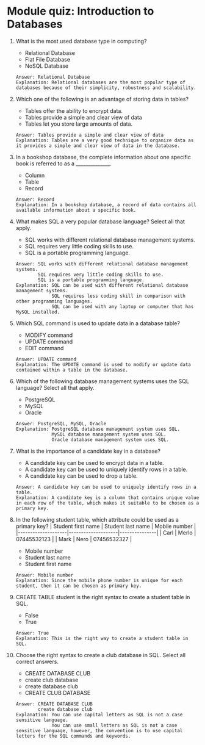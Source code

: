 # Module quiz: Introduction to Databases

1. What is the most used database type in computing?
    - Relational Database
    - Flat File Database
    - NoSQL Database
    ```
    Answer: Relational Database
    Explanation: Relational databases are the most popular type of databases because of their simplicity, robustness and scalability.
    ```

2. Which one of the following is an advantage of storing data in tables?
    - Tables offer the ability to encrypt data.
    - Tables provide a simple and clear view of data 
    - Tables let you store large amounts of data.
    ```
    Answer: Tables provide a simple and clear view of data
    Explanation: Tables are a very good technique to organize data as it provides a simple and clear view of data in the database.
    ```

3. In a bookshop database, the complete information about one specific book is referred to as a ______________.
    - Column
    - Table
    - Record
    ```
    Answer: Record
    Explanation: In a bookshop database, a record of data contains all available information about a specific book.
    ```

4. What makes SQL a very popular database language? Select all that apply.
    - SQL works with different relational database management systems.
    - SQL requires very little coding skills to use.
    - SQL is a portable programming language.
    ```
    Answer: SQL works with different relational database management systems.
            SQL requires very little coding skills to use.
            SQL is a portable programming language.
    Explanation: SQL can be used with different relational database management systems.
                 SQL requires less coding skill in comparison with other programming languages.
                 SQL can be used with any laptop or computer that has MySQL installed.
    ```

5. Which SQL command is used to update data in a database table?
    - MODIFY command 
    - UPDATE command 
    - EDIT command 
    ```
    Answer: UPDATE command
    Explanation: The UPDATE command is used to modify or update data contained within a table in the database.
    ```

6. Which of the following database management systems uses the SQL language? Select all that apply.
    - PostgreSQL
    - MySQL
    - Oracle
    ```
    Answer: PostgreSQL, MySQL, Oracle
    Explanation: PostgreSQL database management system uses SQL.
                 MySQL database management system uses SQL.
                 Oracle database management system uses SQL.
    ```

7. What is the importance of a candidate key in a database?
    - A candidate key can be used to encrypt data in a table.
    - A candidate key can be used to uniquely identify rows in a table.
    - A candidate key can be used to drop a table.
    ```
    Answer: A candidate key can be used to uniquely identify rows in a table.
    Explanation: A candidate key is a column that contains unique value in each row of the table, which makes it suitable to be chosen as a primary key.
    ```

8. In the following student table, which attribute could be used as a primary key?
    | Student first name | Student last  name | Mobile number |
    |--------------------|--------------------|---------------|
    | Carl               | Merlo              | 07445532123   |
    | Mark               | Nero               | 07456532327   |
    - Mobile number
    - Student last name
    - Student first name
    ```
    Answer: Mobile number
    Explanation: Since the mobile phone number is unique for each student, then it can be chosen as primary key.
    ```

9. CREATE TABLE student is the right syntax to create a student table in SQL.
    - False
    - True
    ```
    Answer: True
    Explanation: This is the right way to create a student table in SQL.
    ```

10. Choose the right syntax to create a club database in SQL. Select all correct answers.
    - CREATE DATABASE CLUB
    - create club database
    - create database club
    - CREATE CLUB DATABASE
    ```
    Answer: CREATE DATABASE CLUB
            create database club
    Explanation: You can use capital letters as SQL is not a case sensitive language.
                 You can use small letters as SQL is not a case sensitive language, however, the convention is to use capital letters for the SQL commands and keywords.
    ```